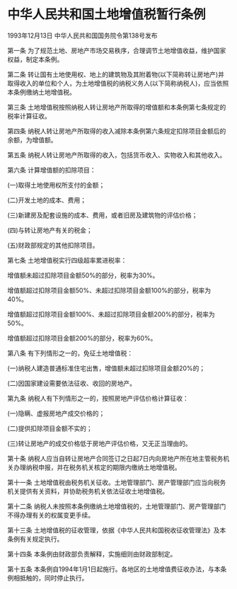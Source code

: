 # 中华人民共和国土地增值税暂行条例

1993年12月13日 中华人民共和国国务院令第138号发布　



第一条 为了规范土地、房地产市场交易秩序，合理调节土地增值收益，维护国家权益，制定本条例。

第二条 转让国有土地使用权、地上的建筑物及其附着物(以下简称转让房地产)并取得收入的单位和个人，为土地增值税的纳税义务人(以下简称纳税人)，应当依照本条例缴纳土地增值税。

第三条 土地增值税按照纳税人转让房地产所取得的增值额和本条例第七条规定的税率计算征收。

第四条 纳税人转让房地产所取得的收入减除本条例第六条规定扣除项目金额后的余额，为增值额。

第五条 纳税人转让房地产所取得的收入，包括货币收入、实物收入和其他收入。

第六条 计算增值额的扣除项目：

(一)取得土地使用权所支付的金额；

(二)开发土地的成本、费用；

(三)新建房及配套设施的成本、费用，或者旧房及建筑物的评估价格；

(四)与转让房地产有关的税金；

(五)财政部规定的其他扣除项目。

第七条 土地增值税实行四级超率累进税率：

增值额未超过扣除项目金额50%的部分，税率为30%。

增值额超过扣除项目金额50%、未超过扣除项目金额100%的部分，税率为40%。

增值额超过扣除项目金额100%、未超过扣除项目金额200%的部分，税率为50%。

增值额超过扣除项目金额200%的部分，税率为60%。

第八条 有下列情形之一的，免征土地增值税：

(一)纳税人建造普通标准住宅出售，增值额未超过扣除项目金额20%的；

(二)因国家建设需要依法征收、收回的房地产。

第九条 纳税人有下列情形之一的，按照房地产评估价格计算征收：

(一)隐瞒、虚报房地产成交价格的；

(二)提供扣除项目金额不实的；

(三)转让房地产的成交价格低于房地产评估价格，又无正当理由的。

第十条 纳税人应当自转让房地产合同签订之日起7日内向房地产所在地主管税务机关办理纳税申报，并在税务机关核定的期限内缴纳土地增值税。

第十一条 土地增值税由税务机关征收。土地管理部门、房产管理部门应当向税务机关提供有关资料，并协助税务机关依法征收土地增值税。

第十二条 纳税人未按照本条例缴纳土地增值税的，土地管理部门、房产管理部门不得办理有关的权属变更手续。

第十三条 土地增值税的征收管理，依据《中华人民共和国税收征收管理法》及本条例有关规定执行。

第十四条 本条例由财政部负责解释，实施细则由财政部制定。

第十五条 本条例自1994年1月1日起施行。各地区的土地增值费征收办法，与本条例相抵触的，同时停止执行。